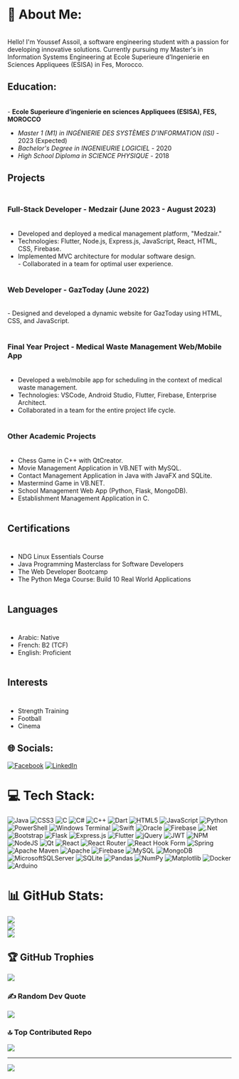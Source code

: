 # 💫 About Me:
<br>Hello! I'm Youssef Assoil, a software engineering student with a passion for developing innovative solutions. Currently pursuing my Master's in Information Systems Engineering at Ecole Superieure d’Ingenierie en Sciences Appliquees (ESISA) in Fes, Morocco.<br>

## Education:<br>
<br>- **Ecole Superieure d’ingenierie en sciences Appliquees (ESISA), FES, MOROCCO**<br>  
- *Master 1 (M1) in INGÉNIERIE DES SYSTÈMES D'INFORMATION (ISI)* - 2023 (Expected)<br> 
- *Bachelor's Degree in INGENIEURIE LOGICIEL* - 2020<br>
- *High School Diploma in SCIENCE PHYSIQUE* - 2018<br>

## Projects<br><br>

### Full-Stack Developer - Medzair (June 2023 - August 2023)<br><br>
- Developed and deployed a medical management platform, "Medzair."<br>
- Technologies: Flutter, Node.js, Express.js, JavaScript, React, HTML, CSS, Firebase.<br>
- Implemented MVC architecture for modular software design.<br>- Collaborated in a team for optimal user experience.<br><br>

### Web Developer - GazToday (June 2022)<br>
<br>- Designed and developed a dynamic website for GazToday using HTML, CSS, and JavaScript.<br><br>

### Final Year Project - Medical Waste Management Web/Mobile App<br><br>
- Developed a web/mobile app for scheduling in the context of medical waste management.<br>
- Technologies: VSCode, Android Studio, Flutter, Firebase, Enterprise Architect.<br>
- Collaborated in a team for the entire project life cycle.<br><br>

### Other Academic Projects<br><br>
- Chess Game in C++ with QtCreator.<br>
- Movie Management Application in VB.NET with MySQL.<br>
- Contact Management Application in Java with JavaFX and SQLite.<br>
- Mastermind Game in VB.NET.<br>
- School Management Web App (Python, Flask, MongoDB).<br>
- Establishment Management Application in C.<br><br>

## Certifications<br><br>
- NDG Linux Essentials Course<br>
- Java Programming Masterclass for Software Developers<br>
- The Web Developer Bootcamp<br>
- The Python Mega Course: Build 10 Real World Applications<br><br>

## Languages<br><br>
- Arabic: Native<br>
- French: B2 (TCF)<br>
- English: Proficient<br><br>

## Interests<br><br>
- Strength Training<br>
- Football<br>
- Cinema


## 🌐 Socials:
[![Facebook](https://img.shields.io/badge/Facebook-%231877F2.svg?logo=Facebook&logoColor=white)](https://facebook.com/https://www.facebook.com/youssef.assoil.7) [![LinkedIn](https://img.shields.io/badge/LinkedIn-%230077B5.svg?logo=linkedin&logoColor=white)](https://linkedin.com/in/https://www.linkedin.com/in/assoilyoussef/) 

# 💻 Tech Stack:
![Java](https://img.shields.io/badge/java-%23ED8B00.svg?style=for-the-badge&logo=openjdk&logoColor=white) ![CSS3](https://img.shields.io/badge/css3-%231572B6.svg?style=for-the-badge&logo=css3&logoColor=white) ![C](https://img.shields.io/badge/c-%2300599C.svg?style=for-the-badge&logo=c&logoColor=white) ![C#](https://img.shields.io/badge/c%23-%23239120.svg?style=for-the-badge&logo=csharp&logoColor=white) ![C++](https://img.shields.io/badge/c++-%2300599C.svg?style=for-the-badge&logo=c%2B%2B&logoColor=white) ![Dart](https://img.shields.io/badge/dart-%230175C2.svg?style=for-the-badge&logo=dart&logoColor=white) ![HTML5](https://img.shields.io/badge/html5-%23E34F26.svg?style=for-the-badge&logo=html5&logoColor=white) ![JavaScript](https://img.shields.io/badge/javascript-%23323330.svg?style=for-the-badge&logo=javascript&logoColor=%23F7DF1E) ![Python](https://img.shields.io/badge/python-3670A0?style=for-the-badge&logo=python&logoColor=ffdd54) ![PowerShell](https://img.shields.io/badge/PowerShell-%235391FE.svg?style=for-the-badge&logo=powershell&logoColor=white) ![Windows Terminal](https://img.shields.io/badge/Windows%20Terminal-%234D4D4D.svg?style=for-the-badge&logo=windows-terminal&logoColor=white) ![Swift](https://img.shields.io/badge/swift-F54A2A?style=for-the-badge&logo=swift&logoColor=white) ![Oracle](https://img.shields.io/badge/Oracle-F80000?style=for-the-badge&logo=oracle&logoColor=white) ![Firebase](https://img.shields.io/badge/firebase-%23039BE5.svg?style=for-the-badge&logo=firebase) ![.Net](https://img.shields.io/badge/.NET-5C2D91?style=for-the-badge&logo=.net&logoColor=white) ![Bootstrap](https://img.shields.io/badge/bootstrap-%238511FA.svg?style=for-the-badge&logo=bootstrap&logoColor=white) ![Flask](https://img.shields.io/badge/flask-%23000.svg?style=for-the-badge&logo=flask&logoColor=white) ![Express.js](https://img.shields.io/badge/express.js-%23404d59.svg?style=for-the-badge&logo=express&logoColor=%2361DAFB) ![Flutter](https://img.shields.io/badge/Flutter-%2302569B.svg?style=for-the-badge&logo=Flutter&logoColor=white) ![jQuery](https://img.shields.io/badge/jquery-%230769AD.svg?style=for-the-badge&logo=jquery&logoColor=white) ![JWT](https://img.shields.io/badge/JWT-black?style=for-the-badge&logo=JSON%20web%20tokens) ![NPM](https://img.shields.io/badge/NPM-%23CB3837.svg?style=for-the-badge&logo=npm&logoColor=white) ![NodeJS](https://img.shields.io/badge/node.js-6DA55F?style=for-the-badge&logo=node.js&logoColor=white) ![Qt](https://img.shields.io/badge/Qt-%23217346.svg?style=for-the-badge&logo=Qt&logoColor=white) ![React](https://img.shields.io/badge/react-%2320232a.svg?style=for-the-badge&logo=react&logoColor=%2361DAFB) ![React Router](https://img.shields.io/badge/React_Router-CA4245?style=for-the-badge&logo=react-router&logoColor=white) ![React Hook Form](https://img.shields.io/badge/React%20Hook%20Form-%23EC5990.svg?style=for-the-badge&logo=reacthookform&logoColor=white) ![Spring](https://img.shields.io/badge/spring-%236DB33F.svg?style=for-the-badge&logo=spring&logoColor=white) ![Apache Maven](https://img.shields.io/badge/Apache%20Maven-C71A36?style=for-the-badge&logo=Apache%20Maven&logoColor=white) ![Apache](https://img.shields.io/badge/apache-%23D42029.svg?style=for-the-badge&logo=apache&logoColor=white) ![Firebase](https://img.shields.io/badge/Firebase-039BE5?style=for-the-badge&logo=Firebase&logoColor=white) ![MySQL](https://img.shields.io/badge/mysql-%2300000f.svg?style=for-the-badge&logo=mysql&logoColor=white) ![MongoDB](https://img.shields.io/badge/MongoDB-%234ea94b.svg?style=for-the-badge&logo=mongodb&logoColor=white) ![MicrosoftSQLServer](https://img.shields.io/badge/Microsoft%20SQL%20Server-CC2927?style=for-the-badge&logo=microsoft%20sql%20server&logoColor=white) ![SQLite](https://img.shields.io/badge/sqlite-%2307405e.svg?style=for-the-badge&logo=sqlite&logoColor=white) ![Pandas](https://img.shields.io/badge/pandas-%23150458.svg?style=for-the-badge&logo=pandas&logoColor=white) ![NumPy](https://img.shields.io/badge/numpy-%23013243.svg?style=for-the-badge&logo=numpy&logoColor=white) ![Matplotlib](https://img.shields.io/badge/Matplotlib-%23ffffff.svg?style=for-the-badge&logo=Matplotlib&logoColor=black) ![Docker](https://img.shields.io/badge/docker-%230db7ed.svg?style=for-the-badge&logo=docker&logoColor=white) ![Arduino](https://img.shields.io/badge/-Arduino-00979D?style=for-the-badge&logo=Arduino&logoColor=white)
# 📊 GitHub Stats:
![](https://github-readme-stats.vercel.app/api?username=youssef-ASSOIL&theme=vue-dark&hide_border=false&include_all_commits=true&count_private=true)<br/>
![](https://github-readme-streak-stats.herokuapp.com/?user=youssef-ASSOIL&theme=vue-dark&hide_border=false)<br/>
![](https://github-readme-stats.vercel.app/api/top-langs/?username=youssef-ASSOIL&theme=vue-dark&hide_border=false&include_all_commits=true&count_private=true&layout=compact)

## 🏆 GitHub Trophies
![](https://github-profile-trophy.vercel.app/?username=youssef-ASSOIL&theme=dark&no-frame=false&no-bg=false&margin-w=4)

### ✍️ Random Dev Quote
![](https://quotes-github-readme.vercel.app/api?type=vetical&theme=tokyonight)

### 🔝 Top Contributed Repo
![](https://github-contributor-stats.vercel.app/api?username=youssef-ASSOIL&limit=5&theme=dark&combine_all_yearly_contributions=true)

---
[![](https://visitcount.itsvg.in/api?id=youssef-ASSOIL&icon=0&color=0)](https://visitcount.itsvg.in)

<!-- Proudly created with GPRM ( https://gprm.itsvg.in ) -->
